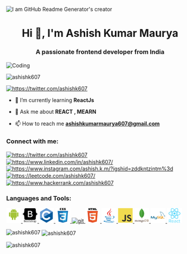 ![I am GitHub Readme Generator's creator](https://qph.cf2.quoracdn.net/main-qimg-fa7b4bdc3b2f73e749e5c2c646d4ae13)
<h1 align="center">Hi 👋, I'm Ashish Kumar Maurya</h1>
<h3 align="center">A passionate frontend developer from India</h3>
<img align="center" alt="Coding" width="400" src="https://cdn.dribbble.com/users/926537/screenshots/4502924/python-2.gif">

<p align="left"> <img src="https://komarev.com/ghpvc/?username=ashishk607&label=Profile%20views&color=0e75b6&style=flat" alt="ashishk607" /> </p>

<p align="left"> <a href="https://twitter.com/https://twitter.com/ashishk607" target="blank"><img src="https://img.shields.io/twitter/follow/https://twitter.com/ashishk607?logo=twitter&style=for-the-badge" alt="https://twitter.com/ashishk607" /></a> </p>

- 🌱 I’m currently learning **ReactJs**

- 💬 Ask me about **REACT , MEARN**

- 📫 How to reach me **ashishkumarmaurya607@gmail.com**

<h3 align="left">Connect with me:</h3>
<p align="left">
<a href="https://twitter.com/https://twitter.com/ashishk607" target="blank"><img align="center" src="https://raw.githubusercontent.com/rahuldkjain/github-profile-readme-generator/master/src/images/icons/Social/twitter.svg" alt="https://twitter.com/ashishk607" height="30" width="40" /></a>
<a href="https://linkedin.com/in/https://www.linkedin.com/in/ashishk607/" target="blank"><img align="center" src="https://raw.githubusercontent.com/rahuldkjain/github-profile-readme-generator/master/src/images/icons/Social/linked-in-alt.svg" alt="https://www.linkedin.com/in/ashishk607/" height="30" width="40" /></a>
<a href="https://instagram.com/https://www.instagram.com/ashish.k.m/?igshid=zddkntzintm%3d" target="blank"><img align="center" src="https://raw.githubusercontent.com/rahuldkjain/github-profile-readme-generator/master/src/images/icons/Social/instagram.svg" alt="https://www.instagram.com/ashish.k.m/?igshid=zddkntzintm%3d" height="30" width="40" /></a>
<a href="https://www.leetcode.com/https://leetcode.com/ashishk607/" target="blank"><img align="center" src="https://raw.githubusercontent.com/rahuldkjain/github-profile-readme-generator/master/src/images/icons/Social/leet-code.svg" alt="https://leetcode.com/ashishk607/" height="30" width="40" /></a>
<a href="https://www.hackerearth.com/https://www.hackerrank.com/ashishk607" target="blank"><img align="center" src="https://raw.githubusercontent.com/rahuldkjain/github-profile-readme-generator/master/src/images/icons/Social/hackerearth.svg" alt="https://www.hackerrank.com/ashishk607" height="30" width="40" /></a>
</p>

<h3 align="left">Languages and Tools:</h3>
<p align="left"> <a href="https://developer.android.com" target="_blank" rel="noreferrer"> <img src="https://raw.githubusercontent.com/devicons/devicon/master/icons/android/android-original-wordmark.svg" alt="android" width="40" height="40"/> </a> <a href="https://getbootstrap.com" target="_blank" rel="noreferrer"> <img src="https://raw.githubusercontent.com/devicons/devicon/master/icons/bootstrap/bootstrap-plain-wordmark.svg" alt="bootstrap" width="40" height="40"/> </a> <a href="https://www.cprogramming.com/" target="_blank" rel="noreferrer"> <img src="https://raw.githubusercontent.com/devicons/devicon/master/icons/c/c-original.svg" alt="c" width="40" height="40"/> </a> <a href="https://www.w3schools.com/css/" target="_blank" rel="noreferrer"> <img src="https://raw.githubusercontent.com/devicons/devicon/master/icons/css3/css3-original-wordmark.svg" alt="css3" width="40" height="40"/> </a> <a href="https://git-scm.com/" target="_blank" rel="noreferrer"> <img src="https://www.vectorlogo.zone/logos/git-scm/git-scm-icon.svg" alt="git" width="40" height="40"/> </a> <a href="https://www.w3.org/html/" target="_blank" rel="noreferrer"> <img src="https://raw.githubusercontent.com/devicons/devicon/master/icons/html5/html5-original-wordmark.svg" alt="html5" width="40" height="40"/> </a> <a href="https://www.java.com" target="_blank" rel="noreferrer"> <img src="https://raw.githubusercontent.com/devicons/devicon/master/icons/java/java-original.svg" alt="java" width="40" height="40"/> </a> <a href="https://developer.mozilla.org/en-US/docs/Web/JavaScript" target="_blank" rel="noreferrer"> <img src="https://raw.githubusercontent.com/devicons/devicon/master/icons/javascript/javascript-original.svg" alt="javascript" width="40" height="40"/> </a> <a href="https://www.mongodb.com/" target="_blank" rel="noreferrer"> <img src="https://raw.githubusercontent.com/devicons/devicon/master/icons/mongodb/mongodb-original-wordmark.svg" alt="mongodb" width="40" height="40"/> </a> <a href="https://www.mysql.com/" target="_blank" rel="noreferrer"> <img src="https://raw.githubusercontent.com/devicons/devicon/master/icons/mysql/mysql-original-wordmark.svg" alt="mysql" width="40" height="40"/> </a> <a href="https://reactjs.org/" target="_blank" rel="noreferrer"> <img src="https://raw.githubusercontent.com/devicons/devicon/master/icons/react/react-original-wordmark.svg" alt="react" width="40" height="40"/> </a> </p>

<p><img align="left" src="https://github-readme-stats.vercel.app/api/top-langs?username=ashishk607&show_icons=true&locale=en&layout=compact" alt="ashishk607" /></p>

<p>&nbsp;<img align="center" src="https://github-readme-stats.vercel.app/api?username=ashishk607&show_icons=true&locale=en" alt="ashishk607" /></p>

<p><img align="center" src="https://github-readme-streak-stats.herokuapp.com/?user=ashishk607&" alt="ashishk607" /></p>
